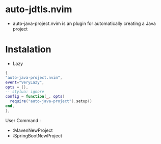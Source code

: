 # auto-jdtls.nvim

- auto-java-project.nvim is an plugin for automatically creating a Java project

# Instalation

- Lazy

```lua
{
"auto-java-project.nvim",
event="VeryLazy",
opts = {},
-- stylua: ignore
config = function(_, opts)
  require("auto-java-project").setup()
end,
},
```

User Command :

- :MavenNewProject
- :SpringBootNewProject
